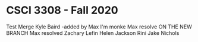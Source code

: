 # CSCI 3308 - Fall 2020
Test Merge
Kyle Baird
-added by Max
I'm monke
Max resolve
ON THE NEW BRANCH 
Max resolved
Zachary Lefin
Helen
Jackson Rini
Jake Nichols
